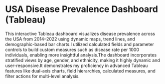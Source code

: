 </head>
<body>
  <div class="container">
    <h1>USA Disease Prevalence Dashboard (Tableau)</h1>
    <p>This interactive Tableau dashboard visualizes disease prevalence across the USA from 2014–2022 using dynamic maps, trend lines, and demographic-based bar charts.I utilized calculated fields and parameter controls to build custom measures such as disease rate per 1000 individuals, enabling more insightful analysis.The dashboard incorporates stratified views by age, gender, and ethnicity, making it highly dynamic and user-responsive.It demonstrates my proficiency in advanced Tableau features like dual-axis charts, field hierarchies, calculated measures, and filter actions for multi-level analysis.</p>
  </div>
</body>
</html>
